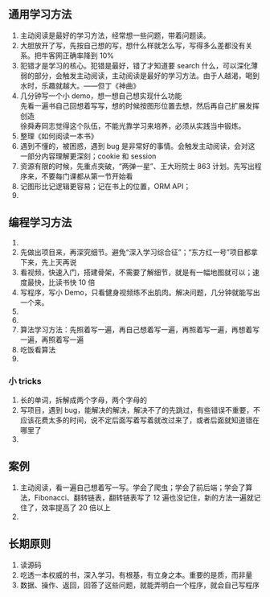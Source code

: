 

## 通用学习方法
1. 主动阅读是最好的学习方法，经常想一些问题，带着问题读。
2. 大胆放开了写，先按自己想的写，想什么样就怎么写，写得多么差都没有关系。把牛客网正确率降到 10%  
3. 犯错才是学习的核心。犯错是最好，错了才知道要 search 什么，可以深化薄弱的部分，会触发主动阅读，主动阅读是最好的学习方法。由于人越渴，喝到水时，乐趣就越大。——但丁《神曲》
4. 几分钟写一个小 demo，想一想自己想实现什么功能  
先看一遍书自己回想着写写，想的时候按图形位置去想，然后再自己扩展发挥创造  
徐舜寿同志觉得这个队伍，不能光靠学习来培养，必须从实践当中锻炼。  
4. 整理《如何阅读一本书》
5. 遇到不懂的，被困惑，遇到 bug 是非常好的事情。会触发主动阅读，会对这一部分内容理解更深刻；cookie 和 session 
6. 资源有限的时候，先重点突破，“两弹一星”、王大珩院士 863 计划。先写出程序来，不要每门课都从第一节开始看
7. 记图形比记逻辑更容易；记在书上的位置，ORM API；
8. 



## 编程学习方法
1. 
2. 先做出项目来，再深究细节。避免“深入学习综合征”；“东方红一号”项目都拿下来，先上天再说
3. 看视频，快速入门，搭建骨架，不需要了解细节，就是有一幅地图就可以；速度最快，比读书快 10 倍
4. 写程序，写小 Demo，只看健身视频练不出肌肉。解决问题，几分钟就能写出一个来。
5. 
6. 
7. 算法学习方法：先照着写一遍，再自己想着写一遍，再照着写一遍，再想着写一遍，再照着写一遍  
8. 吃饭看算法
9. 


### 小 tricks
1. 长的单词，拆解成两个字母，两个字母的  
2. 写项目，遇到 bug，能解决的解决，解决不了的先跳过，有些错误不重要，不应该花费太多的时间，说不定后面写着写着就改过来了，或者后面就知道错在哪里了  
3. 


## 案例  
1. 主动阅读，看一遍自己想着写一写。学会了爬虫；学会了前后端；学会了算法，Fibonacci、翻转链表，翻转链表写了 12 遍也没记住，新的方法一遍就记住了，效率提高了 20 倍以上      
2.  


## 长期原则  
1. 读源码
2. 吃透一本权威的书，深入学习。有根基，有立身之本。重要的是质，而非量
3. 数据、操作、返回，回答了这些问题，就能弄明白一个程序，就会自己写程序

